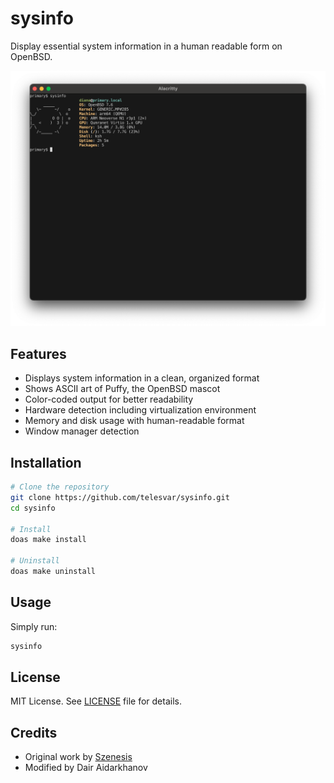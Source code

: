 # sysinfo

Display essential system information in a human readable form on OpenBSD.

![Screenshot](assets/screen.png)

## Features

- Displays system information in a clean, organized format
- Shows ASCII art of Puffy, the OpenBSD mascot
- Color-coded output for better readability
- Hardware detection including virtualization environment
- Memory and disk usage with human-readable format
- Window manager detection

## Installation

```sh
# Clone the repository
git clone https://github.com/telesvar/sysinfo.git
cd sysinfo

# Install
doas make install

# Uninstall
doas make uninstall
```

## Usage

Simply run:

```sh
sysinfo
```

## License

MIT License. See [LICENSE](LICENSE) file for details.

## Credits

- Original work by [Szenesis](https://github.com/Szenesis/sysinfo)
- Modified by Dair Aidarkhanov
